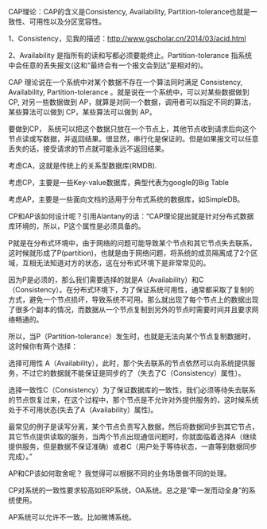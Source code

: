 CAP理论：CAP的含义是Consistency, Availability, Partition-tolerance也就是一致性、可用性以及分区宽容性。

1、Consistency，见我的描述：http://www.gscholar.cn/2014/03/acid.html

2、Availability 是指所有的读和写都必须要能终止。Partition-tolerance 指系统中会任意的丢失报文(这和“最终会有一个报文会到达”是相对的)。

   CAP 理论说在一个系统中对某个数据不存在一个算法同时满足 Consistency, Availability, Partition-tolerance 。就是说在一个系统中，可以对某些数据做到 CP, 对另一些数据做到 AP，就算是对同一个数据，调用者可以指定不同的算法，某些算法可以做到 CP，某些算法可以做到 AP。

   要做到CP， 系统可以把这个数据只放在一个节点上，其他节点收到请求后向这个节点读或写数据，并返回结果。很显然，串行化是保证的。但是如果报文可以任意丢失的话，接受请求的节点就可能永远不返回结果。

   考虑CA，这就是传统上的关系型数据库(RMDB).

   考虑CP，主要是一些Key-value数据库，典型代表为google的Big Table

   考虑AP，主要是一些面向文档的适用于分布式系统的数据库，如SimpleDB。

   CP和AP该如何设计呢？引用Alantany的话：“CAP理论提出就是针对分布式数据库环境的，所以，P这个属性是必须具备的。
   
   P就是在分布式环境中，由于网络的问题可能导致某个节点和其它节点失去联系，这时候就形成了P(partition)，也就是由于网络问题，将系统的成员隔离成了2个区域，互相无法知道对方的状态，这在分布式环境下是非常常见的。
   
   因为P是必须的，那么我们需要选择的就是A（Availability）和C（Consistency）。在分布式环境下，为了保证系统可用性，通常都采取了复制的方式，避免一个节点损坏，导致系统不可用。那么就出现了每个节点上的数据出现了很多个副本的情况，而数据从一个节点复制到另外的节点时需要时间并且要求网络畅通的。
   
   所以，当P（Partition-tolerance）发生时，也就是无法向某个节点复制数据时，这时候你有两个选择：
   
   选择可用性 A（Availability），此时，那个失去联系的节点依然可以向系统提供服务，不过它的数据就不能保证是同步的了（失去了C（Consistency）属性）。
   
   选择一致性C（Consistency）为了保证数据库的一致性，我们必须等待失去联系的节点恢复过来，在这个过程中，那个节点是不允许对外提供服务的，这时候系统处于不可用状态(失去了A（Availability）属性)。
   
   最常见的例子是读写分离，某个节点负责写入数据，然后将数据同步到其它节点，其它节点提供读取的服务，当两个节点出现通信问题时，你就面临着选择A（继续提供服务，但是数据不保证准确）或者C（用户处于等待状态，一直等到数据同步完成）。”

AP和CP该如何取舍呢？ 我觉得可以根据不同的业务场景做不同的处理。

CP对系统的一致性要求较高如ERP系统，OA系统。总之是“牵一发而动全身”的系统使用。

AP系统可以允许不一致。比如微博系统。
